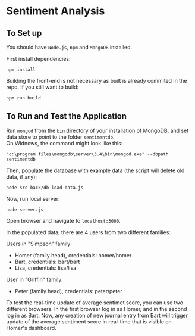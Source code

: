 Sentiment Analysis
==================

To Set up
---------
You should have `Node.js`, `npm` and `MongoDB` installed.

First install dependencies:
```
npm install
```

Building the front-end is not necessary as built is already commited in 
the repo. If you still want to build:
```
npm run build
```

To Run and Test the Application
-------------------------------
Run `mongod` from the `bin` directory of your installation of MongoDB,
and set data store to point to the folder `sentimentdb`.  
On Widnows, the command might look like this:
```
"c:\program files\mongodb\server\3.4\bin\mongod.exe" --dbpath sentimentdb
```

Then, populate the database with example data (the script will delete old 
data, if any):
```
node src-back/db-load-data.js
```

Now, run local server:
```
node server.js
```

Open browser and navigate to `localhost:3000`.

In the populated data, there are 4 users from two different families:

Users in "Simpson" family:
 -  Homer (family head), credentials: homer/homer
 -  Bart, credentials: bart/bart
 -  Lisa, credentials: lisa/lisa

User in "Griffin" family:
 -  Peter (family head), credentials: peter/peter

To test the real-time update of average sentimet score, you can use two 
different browsers. In the first browser log in as Homer, and in the second 
log in as Bart. Now, any creation of new journal entry from Bart will trigger 
update of the average sentiment score in real-time that is visible on
Homer's dashboard.
